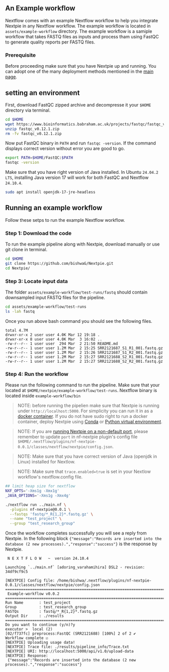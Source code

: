 

## An Example workflow

Nextflow comes with an example Nextflow workflow to help you integrate Nextpie in any Nextflow workflow. The example workflow is located in `assets/example-workflow` directory. The example workflow is a samiple workflow that takes FASTQ files as inputs and process tham using FastQC to generate quality reports per FASTQ files.

### Prerequisite
Before proceeding make sure that you have Nextpie up and running. You can adopt one of the many deployment methods mentioned in the [main page](../README.md).

## setting an environment

First, download FastQC zipped archive and decompresse it your `$HOME` directory via terminal.

```bash
cd $HOME
wget https://www.bioinformatics.babraham.ac.uk/projects/fastqc/fastqc_v0.12.1.zip
unzip fastqc_v0.12.1.zip
rm -fv fastqc_v0.12.1.zip
```

Now put FastQC binary in `PATH` and run `fastqc -version`. If the command displays correct version without error you are good to go.

```bash
export PATH=$HOME/FastQC:$PATH
fastqc -version
```
Make sure that you have right version of Java installed. In Ubuntu `24.04.2 LTS`, installing Java version 17 will work for both FastQC and Nextflow `24.10.4`.

```bash
sudo apt install openjdk-17-jre-headless
```

## Running an example workflow

Follow these setps to run the example Nextflow workflow.


### Step 1: Download the code
To run the example pipeline along with Nextpie, download manually or use git clone in terminal.

```bash
cd $HOME
git clone https://github.com/bishwaG/Nextpie.git
cd Nextpie/
```

### Step 3: Locate input data

The folder `assets/example-workflow/test-runs/fastq` should contain downsampled input FASTQ files for the pipeline.

```bash
cd assets/example-workflow/test-runs
ls -lah fastq
```

Once you run above bash command you should see the following files.
```
total 4.7M
drwxr-xr-x 2 user user 4.0K Mar 12 19:18 .
drwxr-xr-x 8 user user 4.0K Mar  3 16:02 ..
-rw-r--r-- 1 user user  294 Mar  2 21:50 README.md
-rw-r--r-- 1 user user 1.2M Mar  2 15:25 SRR2121687_S1_R1_001.fastq.gz
-rw-r--r-- 1 user user 1.2M Mar  2 15:26 SRR2121687_S1_R2_001.fastq.gz
-rw-r--r-- 1 user user 1.2M Mar  2 15:27 SRR2121688_S2_R1_001.fastq.gz
-rw-r--r-- 1 user user 1.2M Mar  2 15:27 SRR2121688_S2_R2_001.fastq.gz
```

### Step 4: Run the workflow

Please run the following command to run the pipeline. Make sure that your located at `$HOME/nextpie/example-workflow/test-runs`. Nextflow binary is located inside `example-workflow/bin`

> NOTE: before running the pipelien make sure that Nextpie is running under `http://localhost:5000`. For simplicity you can run it in as a [docker container](deploy-docker.md). If you do not have sudo right to run a docker container, deploy Nextpie using [Conda](deploy-conda.md) or [Python virtual environment](deploy-python.md).

> NOTE: If you are [running Nextpie on a non-default port](non-default-port.md),  please remember to update `port` in nf-nextpie plugin's config file `$HOME/.nextflow/plugins/nf-nextpie-0.0.1/classes/nextflow/nextpie/config.json`.

> NOTE: Make sure that you have correct version of Java (openjdk in Linux) installed for Nextlow. 

> NOTE: Make sure that `trace.enabled=true` is set in your Nextlow workflow's nextflow.config file.

```bash
## limit heap size for nextflow
NXF_OPTS='-Xms1g -Xmx1g'
_JAVA_OPTIONS='-Xms1g -Xmx4g'

./nextflow run ../main.nf \
  -plugins nf-nextpie@0.0.1 \
  --fastqs 'fastq/*_R{1,2}*.fastq.gz' \
  --name "test_project" \
  --group "test_research_group"
```

Once the workflow completes successfully you will see a reply from Nextpie. In the following block `{"message":"Records are inserted into the database (2 new processes).","response":"success"}` is the response by Nextpie.

```
 N E X T F L O W   ~  version 24.10.4

Launching `../main.nf` [adoring_varahamihira] DSL2 - revision: 34df9cf9c5

[NEXTPIE] Config file: /home/bishwa/.nextflow/plugins/nf-nextpie-0.0.1/classes/nextflow/nextpie/config.json
===============================================================================
 Example-workflow v0.0.2
===============================================================================
Run Name       : test_project
Group          : test_research_group
FASTQs         : fastq/*_R{1,2}*.fastq.gz
Output Dir     : ./results
===============================================================================
Do you want to continue (y/n)?y
executor >  local (2)
[02/f737fc] preprocess:FastQC (SRR2121688) [100%] 2 of 2 ✔
Workflow complete ☑️ 
[NEXTPIE] Uploading usage data!
[NEXTPIE] Trace file: ./results/pipeline_info/Trace.txt
[NEXTPIE] URI: http://localhost:5000/api/v1.0/upload-data
[NEXTPIE] Response:
 {"message":"Records are inserted into the database (2 new processes).","response":"success"}
```

